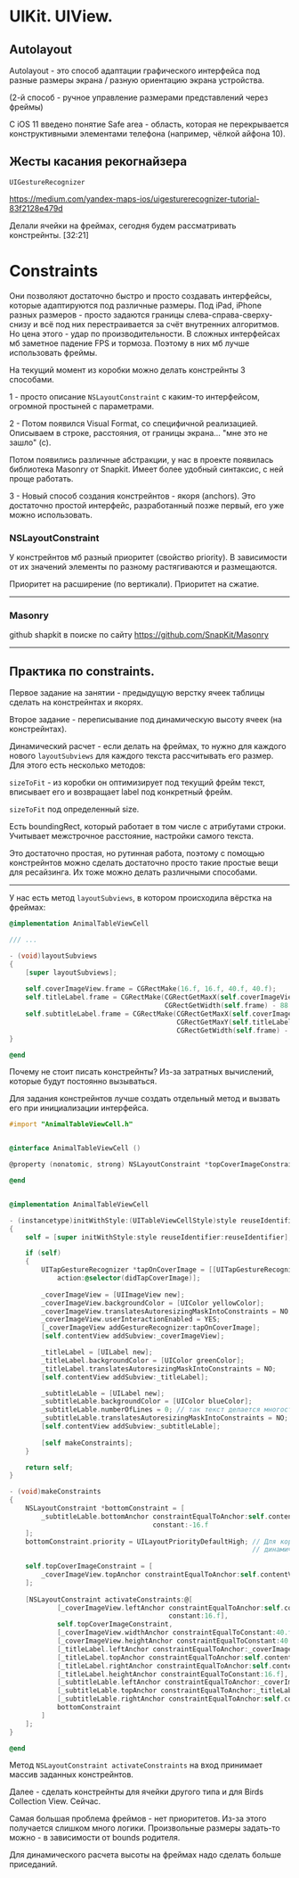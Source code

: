 # UIKit. UIView.

## Autolayout 

Autolayout - это способ адаптации графического интерфейса под разные размеры экрана / разную ориентацию экрана устройства.

(2-й способ - ручное управление размерами представлений через фреймы)

C iOS 11 введено понятие Safe area - область, которая не перекрывается конструктивными элементами телефона (например, чёлкой айфона 10).

## Жесты касания рекогнайзера

`UIGestureRecognizer`

https://medium.com/yandex-maps-ios/uigesturerecognizer-tutorial-83f2128e479d

Делали ячейки на фреймах, сегодня будем рассматривать констрейнты. [32:21]

# Constraints

Они позволяют достаточно быстро и просто создавать интерфейсы, которые адаптируются под различные размеры. Под iPad, iPhone разных размеров - просто задаются границы слева-справа-сверху-снизу и всё под них перестраивается за счёт внутренних алгоритмов. Но цена этого - удар по производительности. В сложных интерфейсах мб заметное падение FPS и тормоза. Поэтому в них мб лучше использовать фреймы.

На текущий момент из коробки можно делать констрейнты 3 способами.

1 - просто описание `NSLayoutConstraint` с каким-то интерфейсом, огромной простыней с параметрами.

2 - Потом появился Visual Format, со специфичной реализацией. Описываем в строке, расстояния, от границы экрана... "мне это не зашло" (с).

Потом появились различные абстракции, у нас в проекте появилась библиотека Masonry от Snapkit. Имеет более удобный синтаксис, с ней проще работать.

3 - Новый способ создания констрейнтов - якоря (anchors). Это достаточно простой интерфейс, разработанный позже первый, его уже можно использовать. 

### NSLayoutConstraint

У констрейнтов мб разный приоритет (свойство priority). В зависимости от их значений элементы по разному растягиваются и размещаются.

Приоритет на расширение (по вертикали). Приоритет на сжатие.

---

### Masonry

github shapkit в поиске по сайту https://github.com/SnapKit/Masonry

---

## Практика по constraints.

Первое задание на занятии - предыдущую верстку ячеек таблицы сделать на констрейнтах и якорях. 

Второе задание - переписывание под динамическую высоту ячеек (на констрейнтах).

Динамический расчет - если делать на фреймах, то нужно для каждого нового `layoutSubviews` для каждого текста рассчитывать его размер. Для этого есть несколько методов: 

`sizeToFit` - из коробки он оптимизирует под текущий фрейм текст, вписывает его и возвращает label под конкретный фрейм. 

`sizeToFit` под определенный size. 

Есть boundingRect, который работает в том числе с атрибутами строки. Учитывает межстрочное расстояние, настройки самого текста.

Это достаточно простая, но рутинная работа, поэтому с помощью констрейнтов можно сделать достаточно просто такие простые вещи для ресайзинга. Их тоже можно делать различными способами.

---

У нас есть метод `layoutSubviews`, в котором происходила вёрстка на фреймах:

```objectivec
@implementation AnimalTableViewCell

/// ...

- (void)layoutSubviews
{
    [super layoutSubviews];
    
    self.coverImageView.frame = CGRectMake(16.f, 16.f, 40.f, 40.f);
    self.titleLabel.frame = CGRectMake(CGRectGetMaxX(self.coverImageView.frame) + 16.f, 16.f, 
	                                   CGRectGetWidth(self.frame) - 88.f, 16.f);
    self.subtitleLabel.frame = CGRectMake(CGRectGetMaxX(self.coverImageView.frame) + 16.f, 
	                                      CGRectGetMaxY(self.titleLabel.frame) + 16.f,
                                          CGRectGetWidth(self.frame) - 88.f, 16.f);
}

@end
```

Почему не стоит писать констрейнты? Из-за затратных вычислений, которые будут постоянно вызываться.

Для задания констрейнтов лучше создать отдельный метод и вызвать его при инициализации интерфейса.

```objectivec
#import "AnimalTableViewCell.h"


@interface AnimalTableViewCell ()

@property (nonatomic, strong) NSLayoutConstraint *topCoverImageConstraint;

@end


@implementation AnimalTableViewCell

- (instancetype)initWithStyle:(UITableViewCellStyle)style reuseIdentifier:(NSString *)reuseIdentifier
{
	self = [super initWithStyle:style reuseIdentifier:reuseIdentifier];

	if (self)
	{
        UITapGestureRecognizer *tapOnCoverImage = [[UITapGestureRecognizer alloc] initWithTarget:self 
		    action:@selector(didTapCoverImage)];
        
		_coverImageView = [UIImageView new];
		_coverImageView.backgroundColor = [UIColor yellowColor];
        _coverImageView.translatesAutoresizingMaskIntoConstraints = NO;
        _coverImageView.userInteractionEnabled = YES;
        [_coverImageView addGestureRecognizer:tapOnCoverImage];
		[self.contentView addSubview:_coverImageView];

		_titleLabel = [UILabel new];
		_titleLabel.backgroundColor = [UIColor greenColor];
        _titleLabel.translatesAutoresizingMaskIntoConstraints = NO;
		[self.contentView addSubview:_titleLabel];

		_subtitleLable = [UILabel new];
		_subtitleLable.backgroundColor = [UIColor blueColor];
        _subtitleLable.numberOfLines = 0; // так текст делается многострочным
        _subtitleLable.translatesAutoresizingMaskIntoConstraints = NO;
		[self.contentView addSubview:_subtitleLable];
        
        [self makeConstraints];
	}

	return self;
}

- (void)makeConstraints
{
    NSLayoutConstraint *bottomConstraint = [
	    _subtitleLable.bottomAnchor constraintEqualToAnchor:self.contentView.bottomAnchor        
		                            constant:-16.f
	];
    bottomConstraint.priority = UILayoutPriorityDefaultHigh; // Для корректного ресайза под 
	                                                         // динамическую высоту
    
    self.topCoverImageConstraint = [
	    _coverImageView.topAnchor constraintEqualToAnchor:self.contentView.topAnchor constant:16.f
	];
    
	[NSLayoutConstraint activateConstraints:@[
            [_coverImageView.leftAnchor constraintEqualToAnchor:self.contentView.leftAnchor 
			                            constant:16.f],
            self.topCoverImageConstraint,
            [_coverImageView.widthAnchor constraintEqualToConstant:40.f],
            [_coverImageView.heightAnchor constraintEqualToConstant:40.f],
            [_titleLabel.leftAnchor constraintEqualToAnchor:_coverImageView.rightAnchor constant:16.f],
            [_titleLabel.topAnchor constraintEqualToAnchor:self.contentView.topAnchor constant:16.f],
            [_titleLabel.rightAnchor constraintEqualToAnchor:self.contentView.rightAnchor constant:-16.f],
            [_titleLabel.heightAnchor constraintEqualToConstant:16.f],
            [_subtitleLable.leftAnchor constraintEqualToAnchor:_coverImageView.rightAnchor constant:16.f],
            [_subtitleLable.topAnchor constraintEqualToAnchor:_titleLabel.bottomAnchor constant:16.f],
            [_subtitleLable.rightAnchor constraintEqualToAnchor:self.contentView.rightAnchor constant:-16.f],
            bottomConstraint
        ]
    ];
}

@end
```

Метод `NSLayoutConstraint activateConstraints` на вход принимает массив заданных констрейнтов.

Далее - сделать констрейнты для ячейки другого типа и для Birds Collection View. Сейчас.

Самая большая проблема фреймов - нет приоритетов. Из-за этого получается слишком много логики. Произвольные размеры задать-то можно - в зависимости от bounds родителя.

Для динамического расчета высоты на фреймах надо сделать больше приседаний.

